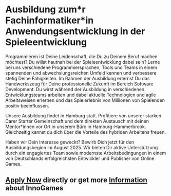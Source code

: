 <h1>Ausbildung zum*r Fachinformatiker*in Anwendungsentwicklung in der Spieleentwicklung</h1>
Programmieren ist Deine Leidenschaft, die Du zu Deinem Beruf machen möchtest? Du willst hautnah bei der Spieleentwicklung dabei sein? Lerne bei uns verschiedene Programmiersprachen, Tools und Teams in einem spannenden und abwechslungsreichen Umfeld kennen und verbessere stetig Deine Fähigkeiten. Im Rahmen der Ausbildung erlernst Du das Handwerkszeug für Deine professionelle Zukunft im Bereich Software Development. Du wirst während der Ausbildung in verschiedenen Entwicklungsteams arbeiten und dabei aktuelle Technologien und agile Arbeitsweisen erlernen und das Spielerlebnis von Millionen von Spielenden positiv beeinflussen.

Unsere Ausbildung findet in Hamburg statt. Profitiere von unserer starken Carer Starter Gemeinschaft und dem direkten Austausch mit deinen Mentor*innen vor Ort in unserem Büro in Hamburg-Hammerbrook. Gleichzeitig kannst du dich über die Vorteile des hybriden Arbeitens freuen.

Haben wir Dein Interesse geweckt? Bewirb Dich jetzt für den Ausbildungsbeginn im August 2025. Wir bieten Dir aktive Unterstützung durch ein engagiertes Team sowie modernste Arbeitsbedingungen in einem von Deutschlands erfolgreichsten Entwickler und Publisher von Online Games.


<h2><a href="https://jobs.eu.lever.co/innogames/5d9da0bf-1bb6-4351-b973-9d408e2af3bd/apply">Apply Now</a> directly or get more <a href="https://jobs.eu.lever.co/innogames/5d9da0bf-1bb6-4351-b973-9d408e2af3bd">Information</a> about InnoGames</h2>